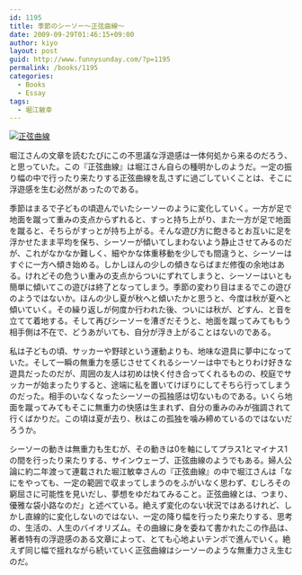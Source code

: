 ```yaml
---
id: 1195
title: 季節のシーソー〜正弦曲線〜
date: 2009-09-29T01:46:15+09:00
author: kiyo
layout: post
guid: http://www.funnysunday.com/?p=1195
permalink: /books/1195
categories:
  - Books
  - Essay
tags:
  - 堀江敏幸
---
```

[<img src="http://images.amazon.com/images/P/4120040372.09._PC_OU09_SCMZZZZZZZ_.jpg" class="left" alt="正弦曲線" />](http://amazon.co.jp/o/ASIN/4120040372/funnysunday-22/ref=nosim)

堀江さんの文章を読むたびにこの不思議な浮遊感は一体何処から来るのだろう、と思っていた。この『正弦曲線』は堀江さん自らの種明かしのようだ。一定の振り幅の中で行ったり来たりする正弦曲線を乱さずに過ごしていくことは、そこに浮遊感を生む必然があったのである。

季節はまるで子どもの頃遊んでいたシーソーのように変化していく。一方が足で地面を蹴って重みの支点からずれると、すっと持ち上がり、また一方が足で地面を蹴ると、そちらがすっとが持ち上がる。そんな遊び方に飽きるとお互いに足を浮かせたまま平均を保ち、シーソーが傾いてしまわないよう静止させてみるのだが、これがなかなか難しく、細やかな体重移動を少しでも間違うと、シーソーはすぐに一方へ傾き始める。しかしほんの少しの傾きならばまだ修復の余地はある。けれどその危うい重みの支点からついにずれてしまうと、シーソーはいとも簡単に傾いてこの遊びは終了となってしまう。季節の変わり目はまるでこの遊びのようではないか。ほんの少し夏が秋へと傾いたかと思うと、今度は秋が夏へと傾いていく。その繰り返しが何度か行われた後、ついには秋が、どすん、と音を立てて着地する。そして再びシーソーを漕ぎだそうと、地面を蹴ってみてももう相手側は不在で、どうあがいても、自分が浮き上がることはないのである。

私は子どもの頃、サッカーや野球という運動よりも、地味な遊具に夢中になっていた。そして一瞬の無重力を感じさせてくれるシーソーは中でもとりわけ好きな遊具だったのだが、周囲の友人は初めは快く付き合ってくれるものの、校庭でサッカーが始まったりすると、途端に私を置いてけぼりにしてそちら行ってしまうのだった。相手のいなくなったシーソーの孤独感は切ないものである。いくら地面を蹴ってみてもそこに無重力の快感は生まれず、自分の重みのみが強調されて行くばかりだ。この頃は夏が去り、秋はこの孤独を噛み締めているのではないだろうか。

シーソーの動きは無重力も生むが、その動きは0を軸にしてプラス1とマイナス1の間を行ったり来たりする、サインウェーブ、正弦曲線のようでもある。婦人公論に約二年渡って連載された堀江敏幸さんの『正弦曲線』の中で堀江さんは「なにをやっても、一定の範囲で収まってしまうのをふがいなく思わず、むしろその窮屈さに可能性を見いだし、夢想をゆだねてみること。正弦曲線とは、つまり、優雅な袋小路なのだ」と述べている。絶えず変化のない状況ではあるけれど、しかし直線的に変化しないのではない、一定の降り幅を行ったり来たりする、思考の、生活の、人生のバイオリズム。その曲線に身を委ねて書かれたこの作品は、著者特有の浮遊感のある文章によって、とても心地よいテンポで進んでいく。絶えず同じ幅で揺れながら続いていく正弦曲線はシーソーのような無重力さえ生むのだ。